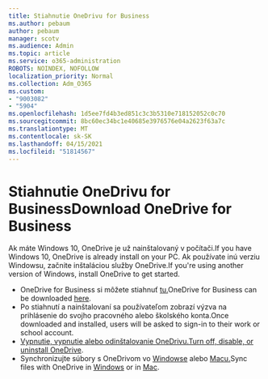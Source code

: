 ```yaml
---
title: Stiahnutie OneDrivu for Business
ms.author: pebaum
author: pebaum
manager: scotv
ms.audience: Admin
ms.topic: article
ms.service: o365-administration
ROBOTS: NOINDEX, NOFOLLOW
localization_priority: Normal
ms.collection: Adm_O365
ms.custom:
- "9003082"
- "5904"
ms.openlocfilehash: 1d5ee7fd4b3ed851c3c3b5310e718152052c0c70
ms.sourcegitcommit: 8bc60ec34bc1e40685e3976576e04a2623f63a7c
ms.translationtype: MT
ms.contentlocale: sk-SK
ms.lasthandoff: 04/15/2021
ms.locfileid: "51814567"
---
```

# <a name="download-onedrive-for-business"></a><span data-ttu-id="aeac3-102">Stiahnutie OneDrivu for Business</span><span class="sxs-lookup"><span data-stu-id="aeac3-102">Download OneDrive for Business</span></span>

<span data-ttu-id="aeac3-103">Ak máte Windows 10, OneDrive je už nainštalovaný v počítači.</span><span class="sxs-lookup"><span data-stu-id="aeac3-103">If you have Windows 10, OneDrive is already install on your PC.</span></span> <span data-ttu-id="aeac3-104">Ak používate inú verziu Windowsu, začnite inštaláciou služby OneDrive.</span><span class="sxs-lookup"><span data-stu-id="aeac3-104">If you're using another version of Windows, install OneDrive to get started.</span></span>

- <span data-ttu-id="aeac3-105">OneDrive for Business si môžete stiahnuť [tu.](https://www.microsoft.com/microsoft-365/onedrive/download)</span><span class="sxs-lookup"><span data-stu-id="aeac3-105">OneDrive for Business can be downloaded  [here](https://www.microsoft.com/microsoft-365/onedrive/download).</span></span>
- <span data-ttu-id="aeac3-106">Po stiahnutí a nainštalovaní sa používateľom zobrazí výzva na prihlásenie do svojho pracovného alebo školského konta.</span><span class="sxs-lookup"><span data-stu-id="aeac3-106">Once downloaded and installed, users will be asked to sign-in to their work or school account.</span></span>
- <span data-ttu-id="aeac3-107">[Vypnutie, vypnutie alebo odinštalovanie OneDrivu.](https://support.microsoft.com/office/turn-off-disable-or-uninstall-onedrive-f32a17ce-3336-40fe-9c38-6efb09f944b0)</span><span class="sxs-lookup"><span data-stu-id="aeac3-107">[Turn off, disable, or uninstall OneDrive](https://support.microsoft.com/office/turn-off-disable-or-uninstall-onedrive-f32a17ce-3336-40fe-9c38-6efb09f944b0).</span></span>
- <span data-ttu-id="aeac3-108">Synchronizujte súbory s OneDrivom vo [Windowse](https://support.microsoft.com/office/615391c4-2bd3-4aae-a42a-858262e42a49) alebo [Macu.](https://support.microsoft.com/office/d11b9f29-00bb-4172-be39-997da46f913f)</span><span class="sxs-lookup"><span data-stu-id="aeac3-108">Sync files with OneDrive in [Windows](https://support.microsoft.com/office/615391c4-2bd3-4aae-a42a-858262e42a49) or in [Mac](https://support.microsoft.com/office/d11b9f29-00bb-4172-be39-997da46f913f).</span></span>
